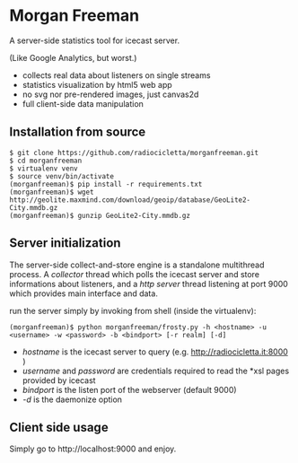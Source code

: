 Morgan Freeman
==============

A server-side statistics tool for icecast server.

(Like Google Analytics, but worst.)

* collects real data about listeners on single streams
* statistics visualization by html5 web app
* no svg nor pre-rendered images, just canvas2d
* full client-side data manipulation

Installation from source
------------------------

    $ git clone https://github.com/radiocicletta/morganfreeman.git
    $ cd morganfreeman
    $ virtualenv venv
    $ source venv/bin/activate 
    (morganfreeman)$ pip install -r requirements.txt
    (morganfreeman)$ wget http://geolite.maxmind.com/download/geoip/database/GeoLite2-City.mmdb.gz
    (morganfreeman)$ gunzip GeoLite2-City.mmdb.gz

Server initialization
---------------------

The server-side collect-and-store engine is a standalone multithread process. A *collector* thread which polls the icecast server and store informations about listeners, and a *http server* thread listening at port 9000 which provides main interface and data.

run the server simply by invoking from shell (inside the virtualenv):

    (morganfreeman)$ python morganfreeman/frosty.py -h <hostname> -u <username> -w <password> -b <bindport> [-r realm] [-d]

* *hostname* is the icecast server to query (e.g. http://radiocicletta.it:8000 )
* *username* and *password* are credentials required to read the \*xsl pages provided by icecast
* *bindport* is the listen port of the webserver (default 9000)
* *-d* is the daemonize option


Client side usage
-----------------

Simply go to http://localhost:9000 and enjoy.
